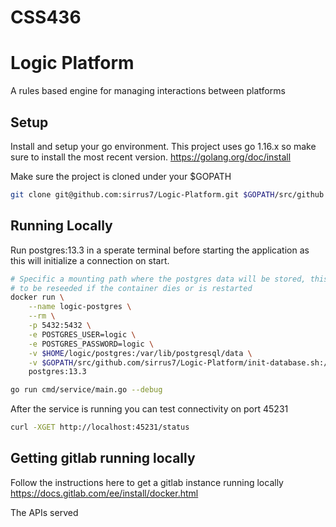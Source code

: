 # CSS436
# Logic Platform
A rules based engine for managing interactions between platforms

## Setup
Install and setup your go environment. This project uses go 1.16.x so make sure to install the most recent version.
https://golang.org/doc/install

Make sure the project is cloned under your $GOPATH
```sh
git clone git@github.com:sirrus7/Logic-Platform.git $GOPATH/src/github.com/sirrus7/
```
## Running Locally
Run postgres:13.3 in a sperate terminal before starting the application as this will initialize a connection on start.
```sh
# Specific a mounting path where the postgres data will be stored, this will make it so the pg data does not have
# to be reseeded if the container dies or is restarted
docker run \
    --name logic-postgres \
    --rm \
    -p 5432:5432 \
    -e POSTGRES_USER=logic \
    -e POSTGRES_PASSWORD=logic \
    -v $HOME/logic/postgres:/var/lib/postgresql/data \
    -v $GOPATH/src/github.com/sirrus7/Logic-Platform/init-database.sh:/docker-entrypoint-initdb.d/init-database.sh \
    postgres:13.3
```

```sh
go run cmd/service/main.go --debug
```
After the service is running you can test connectivity on port 45231
```sh
curl -XGET http://localhost:45231/status
```

## Getting gitlab running locally
Follow the instructions here to get a gitlab instance running locally https://docs.gitlab.com/ee/install/docker.html

The APIs served
